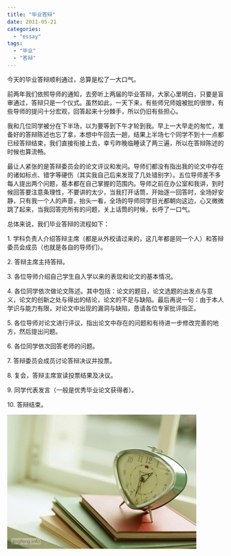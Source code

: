 ```yaml
---
title: "毕业答辩"
date: 2011-05-21
categories: 
  - "essay"
tags: 
  - "毕业"
  - "答辩"
---
```


今天的毕业答辩顺利通过，总算是松了一大口气。

前两年我们依照导师的通知，去旁听上两届的毕业答辩，大家心里明白，只要是盲审通过，答辩只是一个仪式。虽然如此，一天下来，有些师兄师姐被批的很惨，有些导师的提问十分宏观，回答起来十分棘手，所以仍旧有些担心。

我和几位同学被分在下半场，以为要等到下午才轮到我。早上一大早走的匆忙，准备好的答辩陈述也忘了拿，本想中午回去一趟，结果上半场七个同学不到十一点都已经答辩结束，我们直接衔接上去，幸亏昨晚临睡读了两三遍，所以在答辩陈述的时候也算流畅。

最让人紧张的是答辩委员会的论文评议和发问。导师们都没有指出我的论文中存在的诸如标点、错字等硬伤（其实我自己后来发现了几处错别字）。五位导师差不多每人提出两个问题，基本都在自己掌握的范围内。导师之前在办公室和我讲，到时候回答要注意条理性，不要讲的太少，当我打开话筒，开始逐一回答时，全场好安静，只有我一个人的声音，抬头一看，全场的导师同学目光都朝向这边，心又微微跳了起来，当我回答完所有的问题，关上话筒的时候，长呼了一口气。

总体来说，我们毕业答辩的流程如下：

1\. 学科负责人介绍答辩主席（都是从外校请过来的，这几年都是同一个人）和答辩委员会成员（也就是各自的导师们）。

2\. 答辩主席主持答辩。

3\. 各位导师介绍自己学生自入学以来的表现和论文的基本情况。

4\. 各位同学依次做论文陈述。其中包括：论文的题目，论文选题的出发点与意义，论文的创新之处与得出的结论，论文的不足与缺陷。最后再说一句：由于本人学识与能力有限，对论文中出现的漏洞与缺陷，恳请各位专家批评指正。

5\. 各位导师对论文进行评议，指出论文中存在的问题和有待进一步修改完善的地方，然后提出问题。

6\. 各位同学依次回答老师的问题。

7\. 答辩委员会成员讨论答辩决议并投票。

8\. 复会，答辩主席宣读投票结果及决议。

9\. 同学代表发言（一般是优秀毕业论文获得者）。

10\. 答辩结束。

![配图](images/5764582691_354452ea42_z.jpg)
